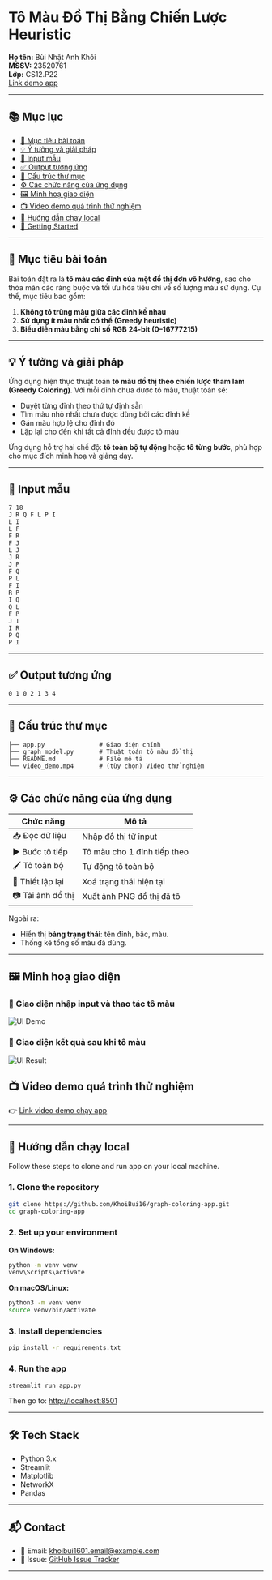 
# Tô Màu Đồ Thị Bằng Chiến Lược Heuristic  

**Họ tên:** Bùi Nhật Anh Khôi  
**MSSV:** 23520761  
**Lớp:** CS12.P22  
[Link demo app](https://graph-coloring.streamlit.app/)

---

## 📚 Mục lục

- [🎯 Mục tiêu bài toán](#-mục-tiêu-bài-toán)
- [💡 Ý tưởng và giải pháp](#-ý-tưởng-và-giải-pháp)
- [📌 Input mẫu](#input-mẫu)
- [✅ Output tương ứng](#output-tương-ứng)
- [📂 Cấu trúc thư mục](#-cấu-trúc-thư-mục)
- [⚙️ Các chức năng của ứng dụng](#️-các-chức-năng-của-ứng-dụng)
- [🖼 Minh hoạ giao diện](#-minh-hoạ-giao-diện)
- [📺 Video demo quá trình thử nghiệm](#-video-demo-quá-trình-thử-nghiệm)
- [🧪 Hướng dẫn chạy local](#-hướng-dẫn-chạy-local)
- [🚀 Getting Started](#-getting-started)

---

## 🎯 Mục tiêu bài toán

Bài toán đặt ra là **tô màu các đỉnh của một đồ thị đơn vô hướng**, sao cho thỏa mãn các ràng buộc và tối ưu hóa tiêu chí về số lượng màu sử dụng. Cụ thể, mục tiêu bao gồm:

1. **Không tô trùng màu giữa các đỉnh kề nhau**
2. **Sử dụng ít màu nhất có thể (Greedy heuristic)**
3. **Biểu diễn màu bằng chỉ số RGB 24-bit (0–16777215)**

---

## 💡 Ý tưởng và giải pháp

Ứng dụng hiện thực thuật toán **tô màu đồ thị theo chiến lược tham lam (Greedy Coloring)**. Với mỗi đỉnh chưa được tô màu, thuật toán sẽ:

- Duyệt từng đỉnh theo thứ tự định sẵn
- Tìm màu nhỏ nhất chưa được dùng bởi các đỉnh kề
- Gán màu hợp lệ cho đỉnh đó
- Lặp lại cho đến khi tất cả đỉnh đều được tô màu

Ứng dụng hỗ trợ hai chế độ: **tô toàn bộ tự động** hoặc **tô từng bước**, phù hợp cho mục đích minh hoạ và giảng dạy.

---

## 📌 Input mẫu

```
7 18
J R Q F L P I
L I
L F
F R
F J
L J
J R
J P
F Q
P L
F I
R P
I Q
Q L
F P
J I
I R
P Q
P I
```

---

## ✅ Output tương ứng

```
0 1 0 2 1 3 4
```

---


## 📂 Cấu trúc thư mục

```
├── app.py               # Giao diện chính
├── graph_model.py       # Thuật toán tô màu đồ thị
├── README.md            # File mô tả
└── video_demo.mp4       # (tùy chọn) Video thử nghiệm
```

---

## ⚙️ Các chức năng của ứng dụng

| Chức năng       | Mô tả |
|-----------------|-------|
| 📥 Đọc dữ liệu   | Nhập đồ thị từ input |
| ▶ Bước tô tiếp  | Tô màu cho 1 đỉnh tiếp theo |
| 🖌 Tô toàn bộ    | Tự động tô toàn bộ |
| 🔄 Thiết lập lại| Xoá trạng thái hiện tại |
| 📷 Tải ảnh đồ thị| Xuất ảnh PNG đồ thị đã tô |

Ngoài ra:
- Hiển thị **bảng trạng thái**: tên đỉnh, bậc, màu.
- Thống kê tổng số màu đã dùng.

---


## 🖼 Minh hoạ giao diện

### 🧩 Giao diện nhập input và thao tác tô màu
![UI Demo](https://github.com/KhoiBui16/Graph_Coloring_Heuristic/blob/main/img/UI.png)

### 🎨 Giao diện kết quả sau khi tô màu
![UI Result](https://github.com/KhoiBui16/Graph_Coloring_Heuristic/blob/main/img/output_demo.png)

## 📺 Video demo quá trình thử nghiệm

👉 [Link video demo chạy app](https://www.youtube.com/watch?v=fQZRF86sa0k)


---

## 🧪 Hướng dẫn chạy local
Follow these steps to clone and run app on your local machine.

### 1. Clone the repository

```bash
git clone https://github.com/KhoiBui16/graph-coloring-app.git
cd graph-coloring-app
```

### 2. Set up your environment

**On Windows:**
```bash
python -m venv venv
venv\Scripts\activate
```

**On macOS/Linux:**
```bash
python3 -m venv venv
source venv/bin/activate
```

### 3. Install dependencies

```bash
pip install -r requirements.txt
```

### 4. Run the app

```bash
streamlit run app.py
```

Then go to: [http://localhost:8501](http://localhost:8501)

---

## 🛠 Tech Stack

- Python 3.x
- Streamlit
- Matplotlib
- NetworkX
- Pandas

---

## 📬 Contact

- 📧 Email: khoibui1601.email@example.com  
- 🐛 Issue: [GitHub Issue Tracker](https://github.com/KhoiBui16/graph-coloring-app/issues)

---
